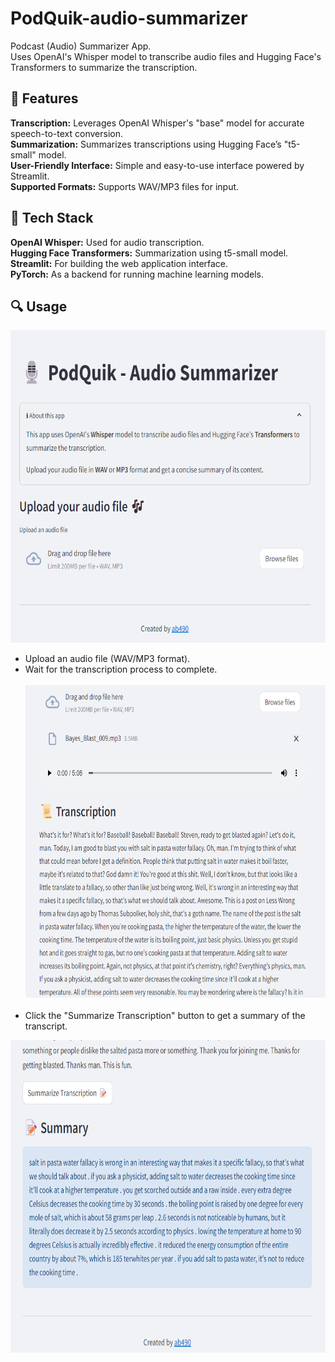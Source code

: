 # PodQuik-audio-summarizer
 Podcast (Audio) Summarizer App. <br>
 Uses OpenAI's Whisper model to transcribe audio files and Hugging Face's Transformers to summarize the transcription.

## 🚀 Features <br>
**Transcription:** Leverages OpenAI Whisper's "base" model for accurate speech-to-text conversion.<br>
**Summarization:** Summarizes transcriptions using Hugging Face’s "t5-small" model.<br>
**User-Friendly Interface:** Simple and easy-to-use interface powered by Streamlit.<br>
**Supported Formats:** Supports WAV/MP3 files for input.

## 🔧 Tech Stack <br>
**OpenAI Whisper:** Used for audio transcription.<br>
**Hugging Face Transformers:** Summarization using t5-small model.<br>
**Streamlit:** For building the web application interface.<br>
**PyTorch:** As a backend for running machine learning models.

## 🔍 Usage <br>
<img src="/images/home.png" width="650" height="500"><br>
- Upload an audio file (WAV/MP3 format). <br>
- Wait for the transcription process to complete. <br><br>
<img src="/images/transcription.png" width="650" height="500"><br><br>
- Click the "Summarize Transcription" button to get a summary of the transcript.
<img src="/images/summary.png" width="650" height="500">
